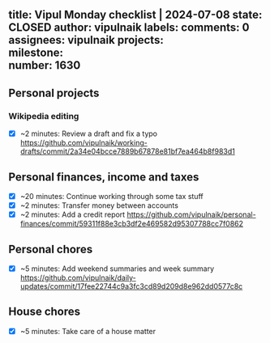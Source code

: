 title:	Vipul Monday checklist | 2024-07-08
state:	CLOSED
author:	vipulnaik
labels:	
comments:	0
assignees:	vipulnaik
projects:	
milestone:	
number:	1630
--
## Personal projects

### Wikipedia editing

- [x] ~2 minutes: Review a draft and fix a typo https://github.com/vipulnaik/working-drafts/commit/2a34e04bcce7889b67878e81bf7ea464b8f983d1

## Personal finances, income and taxes

- [x] ~20 minutes: Continue working through some tax stuff
- [x] ~2 minutes: Transfer money between accounts
- [x] ~2 minutes: Add a credit report https://github.com/vipulnaik/personal-finances/commit/59311f88e3cb3df2e469582d95307788cc7f0862

## Personal chores

- [x] ~5 minutes: Add weekend summaries and week summary https://github.com/vipulnaik/daily-updates/commit/17fee22744c9a3fc3cd89d209d8e962dd0577c8c

## House chores

- [x] ~5 minutes: Take care of a house matter
